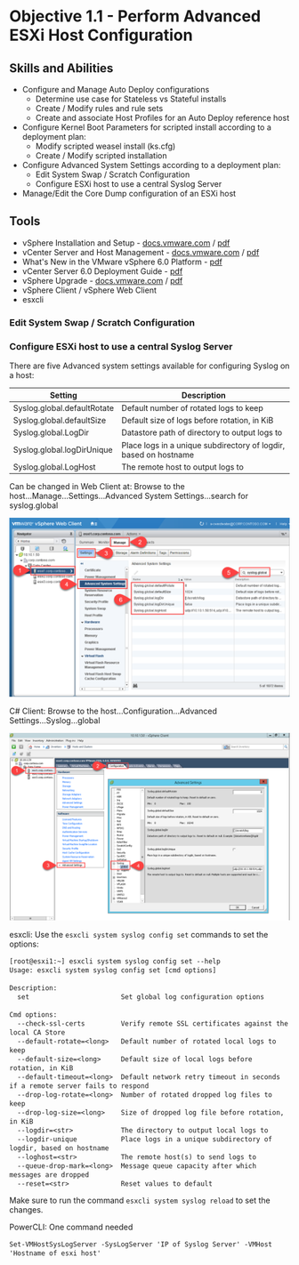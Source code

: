 # Objective 1.1 - Perform Advanced ESXi Host Configuration
## Skills and Abilities
* Configure and Manage Auto Deploy configurations
    * Determine use case for Stateless vs Stateful installs
    * Create / Modify rules and rule sets
    * Create and associate Host Profiles for an Auto Deploy reference host
* Configure Kernel Boot Parameters for scripted install according to a deployment plan:
    * Modify scripted weasel install (ks.cfg)
    * Create / Modify scripted installation
* Configure Advanced System Settings according to a deployment plan:
    * Edit System Swap / Scratch Configuration
    * Configure ESXi host to use a central Syslog Server
* Manage/Edit the Core Dump configuration of an ESXi host

## Tools
* vSphere Installation and Setup - [docs.vmware.com](https://docs.vmware.com/en/VMware-vSphere/6.0/com.vmware.vsphere.install.doc/GUID-7C9A1E23-7FCD-4295-9CB1-C932F2423C63.html) / [pdf](https://docs.vmware.com/en/VMware-vSphere/6.0/vsphere-esxi-vcenter-server-602-installation-setup-guide.pdf)
* vCenter Server and Host Management - [docs.vmware.com](https://docs.vmware.com/en/VMware-vSphere/6.0/com.vmware.vsphere.vcenterhost.doc/GUID-3B5AF2B1-C534-4426-B97A-D14019A8010F.html) / [pdf](https://docs.vmware.com/en/VMware-vSphere/6.0/vsphere-esxi-vcenter-server-602-host-management-guide.pdf)
* What's New in the VMware vSphere 6.0 Platform - [pdf](https://www.vmware.com/files/pdf/vsphere/VMware-vSphere-Platform-Whats-New.pdf)
* vCenter Server 6.0 Deployment Guide - [pdf](https://www.vmware.com/content/dam/digitalmarketing/vmware/en/pdf/techpaper/vmware-vcenter-server6-deployment-guide-white-paper.pdf)
* vSphere Upgrade - [docs.vmware.com](https://docs.vmware.com/en/VMware-vSphere/6.0/com.vmware.vsphere.upgrade.doc/GUID-18B7B4BB-C24A-49CD-AE76-13285157B29F.html) / [pdf](https://docs.vmware.com/en/VMware-vSphere/6.0/vsphere-esxi-vcenter-server-602-upgrade-guide.pdf)
* vSphere Client / vSphere Web Client
* esxcli


### Edit System Swap / Scratch Configuration


### Configure ESXi host to use a central Syslog Server
There are five Advanced system settings available for configuring Syslog on a host:

Setting | Description
------- | -----------
Syslog.global.defaultRotate | Default number of rotated logs to keep
Syslog.global.defaultSize | Default size of logs before rotation, in KiB
Syslog.global.LogDir | Datastore path of directory to output logs to
Syslog.global.logDirUnique | Place logs in a unique subdirectory of logdir, based on hostname
Syslog.global.LogHost | The remote host to output logs to

Can be changed in Web Client at: 
Browse to the host...Manage...Settings...Advanced System Settings...search for syslog.global

![Syslog.global](images/syslog-config-web-client.png)

C# Client:
Browse to the host...Configuration...Advanced Settings...Syslog...global

![Syslog.global](images/syslog-config-c-client.png)

esxcli:
Use the ```esxcli system syslog config set``` commands to set the options:
~~~
[root@esxi1:~] esxcli system syslog config set --help
Usage: esxcli system syslog config set [cmd options]

Description:
  set      	            	Set global log configuration options

Cmd options:
  --check-ssl-certs 	    Verify remote SSL certificates against the local CA Store
  --default-rotate=<long>	Default number of rotated local logs to keep
  --default-size=<long> 	Default size of local logs before rotation, in KiB
  --default-timeout=<long>	Default network retry timeout in seconds if a remote server fails to respond
  --drop-log-rotate=<long>	Number of rotated dropped log files to keep
  --drop-log-size=<long>	Size of dropped log file before rotation, in KiB
  --logdir=<str>        	The directory to output local logs to
  --logdir-unique       	Place logs in a unique subdirectory of logdir, based on hostname
  --loghost=<str>       	The remote host(s) to send logs to
  --queue-drop-mark=<long>	Message queue capacity after which messages are dropped
  --reset=<str>         	Reset values to default
~~~

Make sure to run the command ```esxcli system syslog reload``` to set the changes.

PowerCLI:
One command needed

~~~ posh
Set-VMHostSysLogServer -SysLogServer 'IP of Syslog Server' -VMHost 'Hostname of esxi host'
~~~
